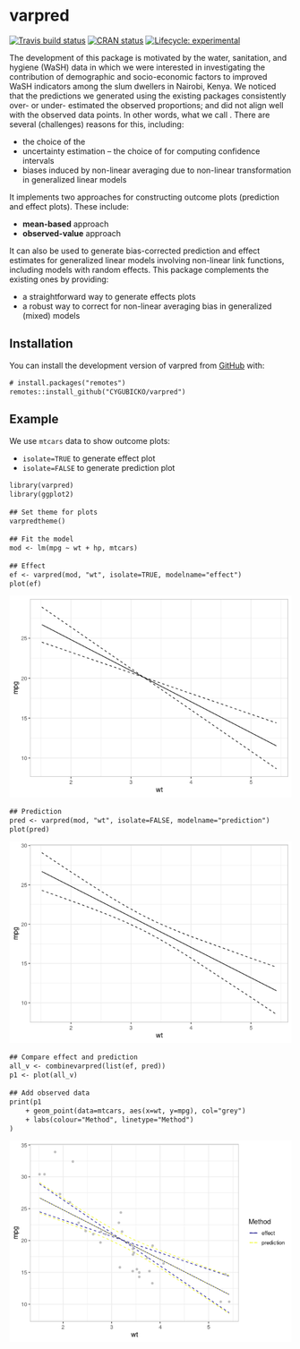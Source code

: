 varpred
=======

<!-- badges: start -->

[![Travis build
status](https://travis-ci.com/CYGUBICKO/varpred.svg?branch=main)](https://travis-ci.com/CYGUBICKO/varpred)
[![CRAN
status](https://www.r-pkg.org/badges/version/varpred)](https://CRAN.R-project.org/package=varpred)
[![Lifecycle:
experimental](https://img.shields.io/badge/lifecycle-experimental-orange.svg)](https://lifecycle.r-lib.org/articles/stages.html#experimental)
<!-- badges: end -->

The development of this package is motivated by the water, sanitation,
and hygiene (WaSH) data in which we were interested in investigating the
contribution of demographic and socio-economic factors to improved WaSH
indicators among the slum dwellers in Nairobi, Kenya. We noticed that
the predictions we generated using the existing packages consistently
over- or under- estimated the observed proportions; and did not align
well with the observed data points. In other words, what we call . There
are several (challenges) reasons for this, including:

-   the choice of the
-   uncertainty estimation – the choice of for computing confidence
    intervals
-   biases induced by non-linear averaging due to non-linear
    transformation in generalized linear models

It implements two approaches for constructing outcome plots (prediction
and effect plots). These include:

-   **mean-based** approach
-   **observed-value** approach

It can also be used to generate bias-corrected prediction and effect
estimates for generalized linear models involving non-linear link
functions, including models with random effects. This package
complements the existing ones by providing:

-   a straightforward way to generate effects plots
-   a robust way to correct for non-linear averaging bias in generalized
    (mixed) models

Installation
------------

You can install the development version of varpred from
[GitHub](https://github.com/cygubicko/varpred) with:

    # install.packages("remotes")
    remotes::install_github("CYGUBICKO/varpred")

Example
-------

We use `mtcars` data to show outcome plots:

-   `isolate=TRUE` to generate effect plot
-   `isolate=FALSE` to generate prediction plot

<!-- -->

    library(varpred)
    library(ggplot2)

    ## Set theme for plots
    varpredtheme()

    ## Fit the model
    mod <- lm(mpg ~ wt + hp, mtcars)

    ## Effect
    ef <- varpred(mod, "wt", isolate=TRUE, modelname="effect")
    plot(ef)

![](man/figures/simple_example-1.png)


    ## Prediction
    pred <- varpred(mod, "wt", isolate=FALSE, modelname="prediction")
    plot(pred)

![](man/figures/simple_example-2.png)


    ## Compare effect and prediction
    all_v <- combinevarpred(list(ef, pred))
    p1 <- plot(all_v)

    ## Add observed data
    print(p1
        + geom_point(data=mtcars, aes(x=wt, y=mpg), col="grey")
        + labs(colour="Method", linetype="Method")
    )

![](man/figures/simple_example-3.png)
